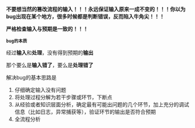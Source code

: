 **不要想当然的篡改流程的输入！！！永远保证输入原来一成不变的！！！你以为bug出现在某个地方，很多时候都是判断错误，反而陷入牛角尖！！！**

**严格检查输入与预期是一致的！！！**



**`bug的本质`**

经过**输入**和**处理**，没有得到预期的**输出**

那个要么是**输入错了**，要么是**处理错了**

解决bug的基本思路是

1. 仔细确定输入没有问题
2. 将处理过程分解为若干步骤或环节，下断点
3. 从经验或者知识层面分析，确定最有可能出问题的几个环节，加上充分的调试信息（比如日志，异常捕获等），验证环节的输出是否符合预期
4. 全流程分析

